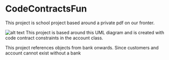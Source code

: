 # CodeContractsFun

This project is school project based around a private pdf on our fronter.

![alt text](http://i.imgur.com/pypW2sJ.png "Logo Title Text 1")
This project is based around this UML diagram and is created with code contract constraints in the account class.

This project references objects from bank onwards. Since customers and account cannot exist without a bank
